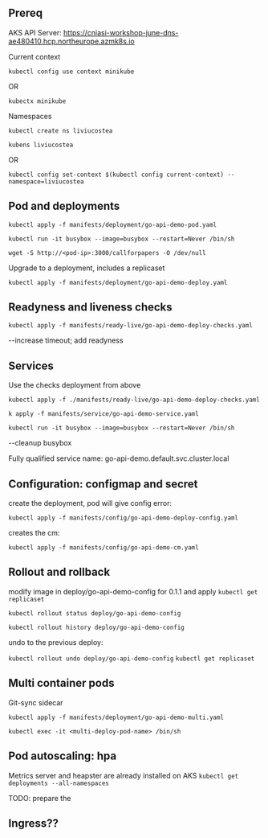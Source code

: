 ## Prereq

AKS API Server:
https://cniasi-workshop-june-dns-ae480410.hcp.northeurope.azmk8s.io


Current context

`kubectl config use context minikube`

OR

`kubectx minikube`

Namespaces

`kubectl create ns liviucostea`


`kubens liviucostea`

OR 

`kubectl config set-context $(kubectl config current-context) --namespace=liviucostea`

## Pod and deployments

`kubectl apply -f manifests/deployment/go-api-demo-pod.yaml`

`kubectl run -it busybox --image=busybox --restart=Never /bin/sh`

`wget -S http://<pod-ip>:3000/callforpapers -O /dev/null`


Upgrade to a deployment, includes a replicaset


`kubectl apply -f manifests/deployment/go-api-demo-deploy.yaml`


## Readyness and liveness checks

`kubectl apply -f manifests/ready-live/go-api-demo-deploy-checks.yaml`

--increase timeout; add readyness

## Services

Use the checks deployment from above

`kubectl apply -f ./manifests/ready-live/go-api-demo-deploy-checks.yaml`

`k apply -f manifests/service/go-api-demo-service.yaml`

`kubectl run -it busybox --image=busybox --restart=Never /bin/sh`

--cleanup busybox


Fully qualified service name:
go-api-demo.default.svc.cluster.local

## Configuration: configmap and secret

create the deployment, pod will give config error:

`kubectl apply -f manifests/config/go-api-demo-deploy-config.yaml`

creates the cm:

`kubectl apply -f manifests/config/go-api-demo-cm.yaml`

## Rollout and rollback

modify image in deploy/go-api-demo-config for 0.1.1 and apply
`kubectl get replicaset`

`kubectl rollout status deploy/go-api-demo-config`

`kubectl rollout history deploy/go-api-demo-config`

undo to the previous deploy:

`kubectl rollout undo deploy/go-api-demo-config`
`kubectl get replicaset`

## Multi container pods

Git-sync sidecar

`kubectl apply -f manifests/deployment/go-api-demo-multi.yaml`

`kubectl exec -it <multi-deploy-pod-name> /bin/sh`



## Pod autoscaling: hpa

Metrics server and heapster are already installed on AKS
`kubectl get deployments --all-namespaces`

TODO: prepare the 

## Ingress??



